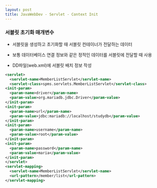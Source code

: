```yaml
---
layout: post
title: JavaWebDev - Servlet - Context Init
---
```


### 서블릿 초기화 매개변수

  - 서블릿을 생성하고 초기화할 때 서블릿 컨테이너가 전달하는 데이터

  - 보통 데이터베이스 연결 정보와 같은 정적인 데이터를 서블릿에 전달할 때 사용

  - DD파일(web.xml)에 서블릿 배치 정보 작성
  
  ```xml
  <servlet>
    <servlet-name>MemberListServlet</servlet-name>
    <servlet-class>spms.servlets.MemberListServlet</servlet-class>
  <init-param>
    <param-name>driver</param-name>
    <param-value>org.mariadb.jdbc.Driver</param-value>
  </init-param>
  <init-param>
    <param-name>url</param-name>
    <param-value>jdbc:mariadb://localhost/studydb</param-value>
  </init-param>
  <init-param>
    <param-name>username</param-name>
    <param-value>root</param-value>
  </init-param>
  <init-param>
    <param-name>password</param-name>
    <param-value>maria</param-value>
  </init-param>
  </servlet>
  <servlet-mapping>
    <servlet-name>MemberListServlet</servlet-name>
    <url-pattern>/member/list</url-pattern>
  </servlet-mapping>
  ```

